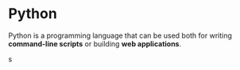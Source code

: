 # Python

Python is a programming language that can be used both for writing **command-line scripts** or building **web applications**.
s